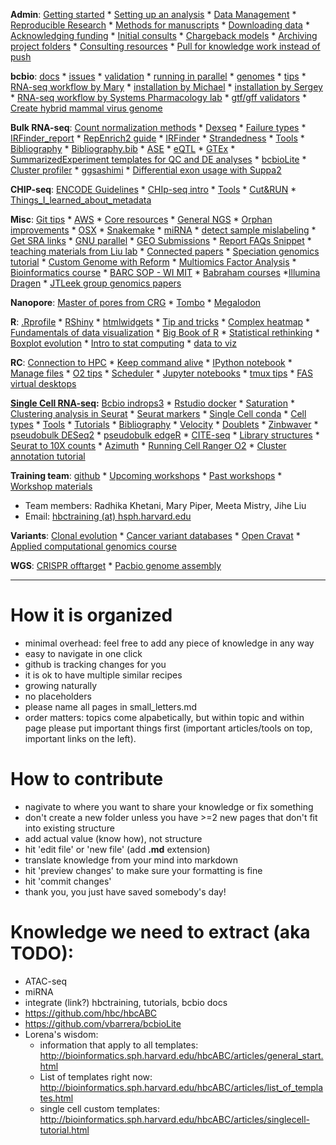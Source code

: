 **Admin**: [Getting started](admin/getting_started.md) * [Setting up an analysis](admin/setting_up_an_analysis_guidelines.md) * [Data Management](admin/data_management.md) * [Reproducible Research](admin/reproducible_research.md) * [Methods for manuscripts](admin/method_snippets.md) * [Downloading data](admin/download_data.md) * [Acknowledging funding](admin/acknowledging_funding) *  [Initial consults](admin/initial_consults.md) * [Chargeback models](admin/chargeback_models.md) * [Archiving project folders](admin/archive_folders_to_standby.md) * [Consulting resources](admin/consulting_resources.md) * [Pull for knowledge work instead of push](https://dspace.mit.edu/bitstream/handle/1721.1/115364/Repenning_Pull%20for%20Knowledge%20Work_Full.pdf?sequence=1&isAllowed=y) 

**bcbio**: [docs](https://bcbio-nextgen.readthedocs.io/en/latest/) * [issues](https://github.com/bcbio/bcbio-nextgen/issues) * [validation](https://github.com/bcbio/bcbio_validations) * [running in parallel](https://bcbio-nextgen.readthedocs.io/en/latest/contents/parallel.html) * [genomes](bcbio/bcbio_genomes.md) * [tips](bcbio/bcbio_tips.md) * [RNA-seq workflow by Mary](bcbio/bcbio_workflow_mary.md) * [installation by Michael](https://steinbaugh.com/posts/install-bcbio.html) * [installation by Sergey](https://github.com/naumenko-sa/bioscripts/blob/master/bcbio/bcbio.upgrade.sh) * [RNA-seq workflow by Systems Pharmacology lab](https://labsyspharm.github.io/rnaseq/) * [gtf/gff validators](bcbio/gtf_gff_validator.md) * [Create hybrid mammal virus genome](bcbio/Creating_Hybrid_Mammal_Viral_Reference_Genome.md)

**Bulk RNA-seq**: [Count normalization methods](https://hbctraining.github.io/DGE_workshop/lessons/02_DGE_count_normalization.html) * [Dexseq](rnaseq/dexseq.Rmd) * [Failure types](rnaseq/failure_types) * [IRFinder_report](rnaseq/IRFinder_report.md) * [RepEnrich2 guide](rnaseq/RepEnrich2_guide.md) * [IRFinder](rnaseq/running_IRFinder.md) * [Strandedness](rnaseq/strandedness.md) * [Tools](rnaseq/tools.md) * [Bibliography](rnaseq/bibliography.md) * [Bibliography.bib](rnaseq/bcbio_rnaseq.bib) * [ASE](rnaseq/ase.md) * [eQTL](http://www.bios.unc.edu/research/genomic_software/Matrix_eQTL/) * [GTEx](https://gtexportal.org/home/) * [SummarizedExperiment templates for QC and DE analyses](https://github.com/naumenko-sa/crt/blob/master/differential_expression/) * [bcbioLite](https://github.com/vbarrera/bcbioLite) * [Cluster profiler](https://yulab-smu.github.io/clusterProfiler-book/) * [ggsashimi](https://github.com/guigolab/ggsashimi) * [Differential exon usage with Suppa2](https://github.com/comprna/SUPPA)

**CHIP-seq**: [ENCODE Guidelines](http://genome.cshlp.org/cgi/pmidlookup?view=long&pmid=22955991) * [CHIp-seq intro](https://hbctraining.github.io/Intro-to-ChIPseq/schedule/2-day.html) * [Tools](chipseq/tools.md) * [Cut&RUN](chipseq/cutandrun.md) * [Things_I_learned_about_metadata](chipseq/metadata.md)

**Misc**: [Git tips](misc/git.md) * [AWS](misc/aws.md) * [Core resources](misc/core_resources.md) * [General NGS](misc/general_ngs.md) * [Orphan improvements](misc/orphan_improvements.md) * [OSX](misc/OSX.md) * [Snakemake](misc/snakemake-example-pipeline) * [miRNA](misc/miRNA.md) * [detect sample mislabeling](https://github.com/brentp/somalier) * [Get SRA links](https://sra-explorer.info) * [GNU parallel](https://opensource.com/article/18/5/gnu-parallel) * [GEO Submissions](misc/GEO_submissions.md) * [Report FAQs Snippet](misc/FAQs.md) * [teaching materials from Liu lab](https://liulab-dfci.github.io/teaching) * [Connected papers](https://www.connectedpapers.com/) * [Speciation genomics tutorial](https://speciationgenomics.github.io/) * [Custom Genome with Reform](misc/Reform_python.md) * [Multiomics Factor Analysis](misc/multiomics_factor_analysis.md) * [Bioinformatics course](https://liulab-dfci.github.io/bioinfo-combio/) * [BARC SOP - WI MIT](http://barcwiki.wi.mit.edu/wiki/SOPs) * [Babraham courses](https://www.bioinformatics.babraham.ac.uk/training.html) *[Illumina Dragen](https://support-docs.illumina.com/SW/DRAGEN_v38/Content/SW/FrontPages/DRAGEN.htm) * [JTLeek group genomics papers](https://github.com/jtleek/genomicspapers)

**Nanopore**: [Master of pores from CRG](https://github.com/biocorecrg/master_of_pores) * [Tombo](https://nanoporetech.github.io/tombo/) * [Megalodon](https://github.com/nanoporetech/megalodon)

**R**: [.Rprofile](r/.Rprofile) * [RShiny](r/rshiny_server.md) * [htmlwidgets](/r/htmlwidgets) * [Tip and tricks](r/R-tips-and-tricks.md) * [Complex heatmap](https://jokergoo.github.io/ComplexHeatmap-reference/book/) * [Fundamentals of data visualization](https://serialmentor.com/dataviz/) * [Big Book of R](https://www.bigbookofr.com/index.html) * [Statistical rethinking](https://bookdown.org/content/4857/) * [Boxplot evolution](https://www.cedricscherer.com/2019/05/17/the-evolution-of-a-ggplot-ep.-1/) * [Intro to stat computing](https://biodatascience.github.io/statcomp/) * [data to viz](https://www.data-to-viz.com/)

**RC**: [Connection to HPC](rc/connection-to-hpc.md) * [Keep command alive](rc/keepalive.md) * [IPython notebook](rc/ipython-notebook-on-O2.md) * [Manage files](rc/manage-files.md) * [O2 tips](rc/O2-tips.md) * [Scheduler](rc/scheduler.md) * [Jupyter notebooks](rc/jupyter_notebooks.md) * [tmux tips](rc/tmux.md) * [FAS virtual desktops](rc/openondemand.md)

**[Single Cell RNA-seq](scrnaseq/README.md):** [Bcbio indrops3](https://bcbio-nextgen.readthedocs.io/en/latest/contents/single_cell.html#workflow) * [Rstudio docker](scrnaseq/rstudio_sc_docker.md) * [Saturation](scrnaseq/saturation_qc.md) * [Clustering analysis in Seurat](scrnaseq/seurat_clustering_analysis.md) * [Seurat markers](scrnaseq/seurat_markers.md) * [Single Cell conda](scrnaseq/Single-Cell-conda.md) * [Cell types](scrnaseq/tinyatlas.md) * [Tools](https://github.com/seandavi/awesome-single-cell) * [Tutorials](scrnaseq/tutorials.md) * [Bibliography](scrnaseq/bibliography.md) * [Velocity](scrnaseq/velocity.md) * [Doublets](scrnaseq/doublets.md) * [Zinbwaver](scrnaseq/zinbwaver.md) * [pseudobulk DESeq2](https://hbctraining.github.io/scRNA-seq/lessons/pseudobulk_DESeq2_scrnaseq.html) * [pseudobulk edgeR](scrnaseq/pseudobulkDE_edgeR.md) * [CITE-seq](scrnaseq/cite_seq.md) * [Library structures](https://teichlab.github.io/scg_lib_structs/) * [Seurat to 10X counts](scrnaseq/write10Xcounts.md) * [Azimuth](https://azimuth.hubmapconsortium.org/) * [Running Cell Ranger O2](scrnaseq/CellRanger.md) * [Cluster annotation tutorial](https://www.nature.com/articles/s41596-021-00534-0)

**Training team**: [github](https://github.com/hbctraining) * [Upcoming workshops](http://bioinformatics.sph.harvard.edu/training) * [Past workshops](http://bioinformatics.sph.harvard.edu/training#past-workshops) * [Workshop materials](https://hbctraining.github.io/main)
- Team members: Radhika Khetani, Mary Piper, Meeta Mistry, Jihe Liu
- Email: [hbctraining (at) hsph.harvard.edu](mailto:hbctraining@hsph.harvard.edu)

**Variants**: [Clonal evolution](variants/clonal_evolution.md) * [Cancer variant databases](https://github.com/seandavi/awesome-cancer-variant-databases) * [Open Cravat](https://open-cravat.readthedocs.io/en/latest/index.html#) * [Applied computational genomics course](https://github.com/quinlan-lab/applied-computational-genomics)

**WGS**: [CRISPR offtarget](wgs/crispr-offtarget.md) * [Pacbio genome assembly](wgs/pacbio_genome_assembly.md)

***

# How it is organized
- minimal overhead: feel free to add any piece of knowledge in any way
- easy to navigate in one click
- github is tracking changes for you
- it is ok to have multiple similar recipes
- growing naturally
- no placeholders
- please name all pages in small_letters.md
- order matters: topics come alpabetically, but within topic and within page please put important things first (important articles/tools on top, important links on the left).

# How to contribute
- nagivate to where you want to share your knowledge or fix something
- don't create a new folder unless you have >=2 new pages that don't fit into existing structure
- add actual value (know how), not structure
- hit 'edit file' or 'new file' (add **.md** extension)
- translate knowledge from your mind into markdown
- hit 'preview changes' to make sure your formatting is fine
- hit 'commit changes'
- thank you, you just have saved somebody's day!

# Knowledge we need to extract (aka TODO):
- ATAC-seq
- miRNA
- integrate (link?) hbctraining, tutorials, bcbio docs
- https://github.com/hbc/hbcABC
- https://github.com/vbarrera/bcbioLite
- Lorena's wisdom:
  - information that apply to all templates: http://bioinformatics.sph.harvard.edu/hbcABC/articles/general_start.html
  - List of templates right now: http://bioinformatics.sph.harvard.edu/hbcABC/articles/list_of_templates.html
  - single cell custom templates: http://bioinformatics.sph.harvard.edu/hbcABC/articles/singlecell-tutorial.html

